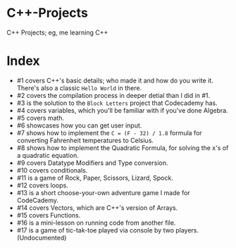 # C++-Projects
 C++ Projects; eg, me learning C++

# Index
- #1 covers C++'s basic details; who made it and how do you write it. There's also a classic `Hello World` in there.
- #2 covers the compilation process in deeper detial than I did in #1.
- #3 is the solution to the `Block Letters` project that Codecademy has.
- #4 covers variables, which you'll be familiar with if you've done Algebra.
- #5 covers math.
- #6 showcases how you can get user input.
- #7 shows how to implement the `C = (F - 32) / 1.8` formula for converting Fahrenheit temperatures to Celsius.
- #8 shows how to implement the Quadratic Formula, for solving the x's of a quadratic equation.
- #9 covers Datatype Modifiers and Type conversion.
- #10 covers conditionals.
- #11 is a game of Rock, Paper, Scissors, Lizard, Spock.
- #12 covers loops.
- #13 is a short choose-your-own adventure game I made for CodeCademy.
- #14 covers Vectors, which are C++'s version of Arrays.
- #15 covers Functions.
- #16 is a mini-lesson on running code from another file.
- #17 is a game of tic-tak-toe played via console by two players.  (Undocumented)